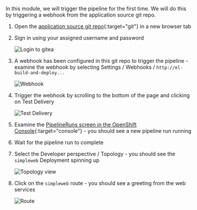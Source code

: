 In this module, we will trigger the pipeline for the first time. We will do this by triggering a webhook from the application source git repo.

01. Open the [application source git repo]({{GIT_URL}}/{{USER_ID}}/sample-app){:target="git"} in a new browser tab

01. Sign in using your assigned username and password

	![Login to gitea](/workshop/cicd-workshop/asset/images/login_to_gitea.png)

01. A webhook has been configured in this git repo to trigger the pipeline - examine the webhook by selecting Settings / Webhooks / `http://el-build-and-deploy...`

	![Webhook](/workshop/cicd-workshop/asset/images/webhook.png)

01. Trigger the webhook by scrolling to the bottom of the page and clicking on Test Delivery

	![Test Delivery](/workshop/cicd-workshop/asset/images/test_delivery.png)

01. Examine the [PipelineRuns screen in the OpenShift Console]({{CONSOLE_URL}}/pipelines/ns/{{USER_ID}}/pipeline-runs){:target="console"} - you should see a new pipeline run running

01. Wait for the pipeline run to complete

01. Select the Developer perspective / Topology - you should see the `simpleweb` Deployment spinning up

	![Topology view](/workshop/cicd-workshop/asset/images/topology_view.png)

01. Click on the `simpleweb` route - you should see a greeting from the web services

	![Route](/workshop/cicd-workshop/asset/images/route.png)
